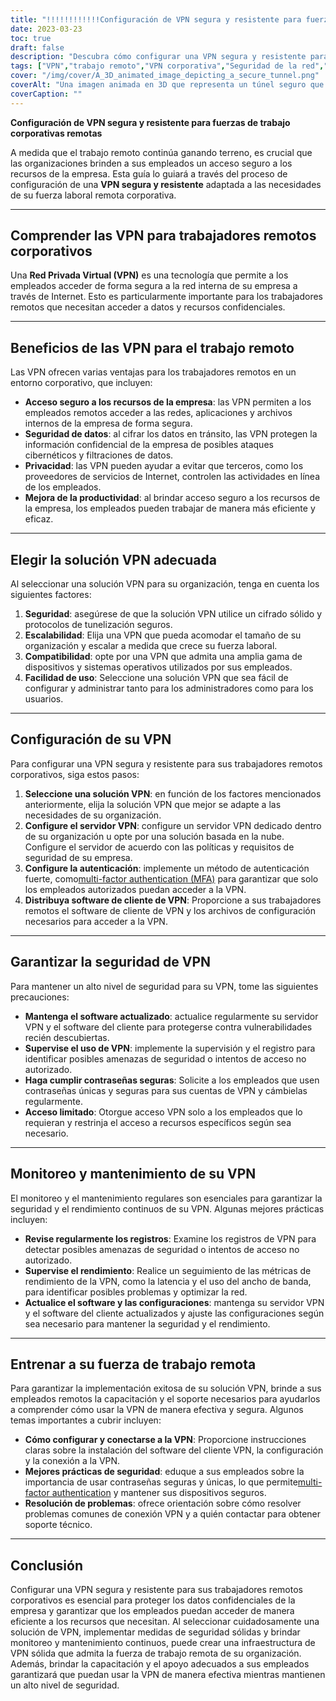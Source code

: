 ```yaml
---
title: "!!!!!!!!!!!!Configuración de VPN segura y resistente para fuerzas de trabajo corporativas remotas"
date: 2023-03-23
toc: true
draft: false
description: "Descubra cómo configurar una VPN segura y resistente para sus empleados remotos corporativos, garantizando un acceso seguro a los recursos de la empresa".
tags: ["VPN","trabajo remoto","VPN corporativa","Seguridad de la red","cifrado","protocolos de tunelización","Configuración de VPN","servidor VPN","Seguridad VPN","mantenimiento de VPN","monitoreo de VPN","solución VPN","autenticación","seguridad de datos","privacidad","actuación","escalabilidad","compatibilidad","formación de los empleados","mejores prácticas"]
cover: "/img/cover/A_3D_animated_image_depicting_a_secure_tunnel.png"
coverAlt: "Una imagen animada en 3D que representa un túnel seguro que conecta la computadora portátil de un trabajador remoto a un edificio de la empresa, lo que simboliza la conexión VPN. Un ícono de escudo se cierne sobre el túnel, lo que representa seguridad y resiliencia".
coverCaption: ""
---
```


**Configuración de VPN segura y resistente para fuerzas de trabajo corporativas remotas**

A medida que el trabajo remoto continúa ganando terreno, es crucial que las organizaciones brinden a sus empleados un acceso seguro a los recursos de la empresa. Esta guía lo guiará a través del proceso de configuración de una **VPN segura y resistente** adaptada a las necesidades de su fuerza laboral remota corporativa.

______

## **Comprender las VPN para trabajadores remotos corporativos**

Una **Red Privada Virtual (VPN)** es una tecnología que permite a los empleados acceder de forma segura a la red interna de su empresa a través de Internet. Esto es particularmente importante para los trabajadores remotos que necesitan acceder a datos y recursos confidenciales.

______

## **Beneficios de las VPN para el trabajo remoto**

Las VPN ofrecen varias ventajas para los trabajadores remotos en un entorno corporativo, que incluyen:

- **Acceso seguro a los recursos de la empresa**: las VPN permiten a los empleados remotos acceder a las redes, aplicaciones y archivos internos de la empresa de forma segura.
- **Seguridad de datos**: al cifrar los datos en tránsito, las VPN protegen la información confidencial de la empresa de posibles ataques cibernéticos y filtraciones de datos.
- **Privacidad**: las VPN pueden ayudar a evitar que terceros, como los proveedores de servicios de Internet, controlen las actividades en línea de los empleados.
- **Mejora de la productividad**: al brindar acceso seguro a los recursos de la empresa, los empleados pueden trabajar de manera más eficiente y eficaz.

______

## **Elegir la solución VPN adecuada**

Al seleccionar una solución VPN para su organización, tenga en cuenta los siguientes factores:

1. **Seguridad**: asegúrese de que la solución VPN utilice un cifrado sólido y protocolos de tunelización seguros.
2. **Escalabilidad**: Elija una VPN que pueda acomodar el tamaño de su organización y escalar a medida que crece su fuerza laboral.
3. **Compatibilidad**: opte por una VPN que admita una amplia gama de dispositivos y sistemas operativos utilizados por sus empleados.
4. **Facilidad de uso**: Seleccione una solución VPN que sea fácil de configurar y administrar tanto para los administradores como para los usuarios.

______

## **Configuración de su VPN**

Para configurar una VPN segura y resistente para sus trabajadores remotos corporativos, siga estos pasos:

1. **Seleccione una solución VPN**: en función de los factores mencionados anteriormente, elija la solución VPN que mejor se adapte a las necesidades de su organización.
2. **Configure el servidor VPN**: configure un servidor VPN dedicado dentro de su organización u opte por una solución basada en la nube. Configure el servidor de acuerdo con las políticas y requisitos de seguridad de su empresa.
3. **Configure la autenticación**: implemente un método de autenticación fuerte, como[multi-factor authentication (MFA)](https://simeononsecurity.ch/articles/what-are-the-diferent-kinds-of-factors-in-mfa/) para garantizar que solo los empleados autorizados puedan acceder a la VPN.
4. **Distribuya software de cliente de VPN**: Proporcione a sus trabajadores remotos el software de cliente de VPN y los archivos de configuración necesarios para acceder a la VPN.

______

## **Garantizar la seguridad de VPN**

Para mantener un alto nivel de seguridad para su VPN, tome las siguientes precauciones:

- **Mantenga el software actualizado**: actualice regularmente su servidor VPN y el software del cliente para protegerse contra vulnerabilidades recién descubiertas.
- **Supervise el uso de VPN**: implemente la supervisión y el registro para identificar posibles amenazas de seguridad o intentos de acceso no autorizado.
- **Haga cumplir contraseñas seguras**: Solicite a los empleados que usen contraseñas únicas y seguras para sus cuentas de VPN y cámbielas regularmente.
- **Acceso limitado**: Otorgue acceso VPN solo a los empleados que lo requieran y restrinja el acceso a recursos específicos según sea necesario.

______

## **Monitoreo y mantenimiento de su VPN**

El monitoreo y el mantenimiento regulares son esenciales para garantizar la seguridad y el rendimiento continuos de su VPN. Algunas mejores prácticas incluyen:

- **Revise regularmente los registros**: Examine los registros de VPN para detectar posibles amenazas de seguridad o intentos de acceso no autorizado.
- **Supervise el rendimiento**: Realice un seguimiento de las métricas de rendimiento de la VPN, como la latencia y el uso del ancho de banda, para identificar posibles problemas y optimizar la red.
- **Actualice el software y las configuraciones**: mantenga su servidor VPN y el software del cliente actualizados y ajuste las configuraciones según sea necesario para mantener la seguridad y el rendimiento.

______

## **Entrenar a su fuerza de trabajo remota**

Para garantizar la implementación exitosa de su solución VPN, brinde a sus empleados remotos la capacitación y el soporte necesarios para ayudarlos a comprender cómo usar la VPN de manera efectiva y segura. Algunos temas importantes a cubrir incluyen:

- **Cómo configurar y conectarse a la VPN**: Proporcione instrucciones claras sobre la instalación del software del cliente VPN, la configuración y la conexión a la VPN.
- **Mejores prácticas de seguridad**: eduque a sus empleados sobre la importancia de usar contraseñas seguras y únicas, lo que permite[multi-factor authentication](https://simeononsecurity.ch/articles/what-are-the-diferent-kinds-of-factors-in-mfa/) y mantener sus dispositivos seguros.
- **Resolución de problemas**: ofrece orientación sobre cómo resolver problemas comunes de conexión VPN y a quién contactar para obtener soporte técnico.

______

## **Conclusión**

Configurar una VPN segura y resistente para sus trabajadores remotos corporativos es esencial para proteger los datos confidenciales de la empresa y garantizar que los empleados puedan acceder de manera eficiente a los recursos que necesitan. Al seleccionar cuidadosamente una solución de VPN, implementar medidas de seguridad sólidas y brindar monitoreo y mantenimiento continuos, puede crear una infraestructura de VPN sólida que admita la fuerza de trabajo remota de su organización. Además, brindar la capacitación y el apoyo adecuados a sus empleados garantizará que puedan usar la VPN de manera efectiva mientras mantienen un alto nivel de seguridad.

